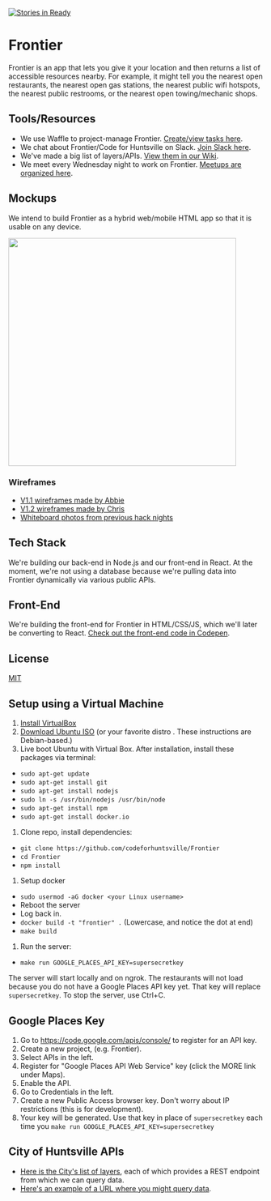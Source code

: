[![Stories in Ready](https://badge.waffle.io/codeforhuntsville/Frontier.png?label=ready&title=Ready)](https://waffle.io/codeforhuntsville/Frontier)

# Frontier
Frontier is an app that lets you give it your location and then returns a list of accessible resources nearby. For example, it might tell you the nearest open restaurants, the nearest open gas stations, the nearest public wifi hotspots, the nearest public restrooms, or the nearest open towing/mechanic shops.

## Tools/Resources

* We use Waffle to project-manage Frontier. [Create/view tasks here](https://waffle.io/codeforhuntsville/Frontier).
* We chat about Frontier/Code for Huntsville on Slack. [Join Slack here](http://tech256.com).
* We've made a big list of layers/APIs. [View them in our Wiki](https://github.com/codeforhuntsville/Frontier/wiki/Masterlist-of-layers-and-public-APIs).
* We meet every Wednesday night to work on Frontier. [Meetups are organized here](http://www.meetup.com/Hack-Huntsville).

## Mockups
We intend to build Frontier as a hybrid web/mobile HTML app so that it is usable on any device.

<img src="http://i.imgur.com/KzCHSbC.jpg" height="450">

### Wireframes

* [V1.1 wireframes made by Abbie](https://frcv.net/files/mockups/Wireframe-OnTheFly_V1.pdf)
* [V1.2 wireframes made by Chris](http://lrdy2r.axshare.com/)
* [Whiteboard photos from previous hack nights](https://frcv.net/files/mockups/meetups-whiteboard/) 
 
## Tech Stack

We're building our back-end in Node.js and our front-end in React. At the moment, we're not using a database because we're pulling data into Frontier dynamically via various public APIs.

## Front-End

We're building the front-end for Frontier in HTML/CSS/JS, which we'll later be converting to React. [Check out the front-end code in Codepen](http://codepen.io/chadxz/full/waobOw/).

## License
[MIT](/LICENSE.txt)

## Setup using a Virtual Machine

1. [Install VirtualBox](https://www.virtualbox.org/)
1. [Download Ubuntu ISO](http://www.ubuntu.com/) (or your favorite distro . These instructions are Debian-based.)
1. Live boot Ubuntu with Virtual Box. After installation, install these packages via terminal:
  * `sudo apt-get update`
  * `sudo apt-get install git`
  * `sudo apt-get install nodejs`
  * `sudo ln -s /usr/bin/nodejs /usr/bin/node`
  * `sudo apt-get install npm`
  * `sudo apt-get install docker.io`
1. Clone repo, install dependencies:
  *  `git clone https://github.com/codeforhuntsville/Frontier`
  * `cd Frontier`
  * `npm install`
1. Setup docker
  * `sudo usermod -aG docker <your Linux username>`
  * Reboot the server
  * Log back in.
  * `docker build -t "frontier" .` (Lowercase, and notice the dot at end)
  * `make build`
1. Run the server:
  * `make run GOOGLE_PLACES_API_KEY=supersecretkey`

The server will start locally and on ngrok. The restaurants will not load because you do not have a Google Places API key yet. That key will replace `supersecretkey`. To stop the server, use Ctrl+C.

## Google Places Key

1. Go to https://code.google.com/apis/console/ to register for an API key.
1. Create a new project, (e.g. Frontier).
1. Select APIs in the left.
1. Register for "Google Places API Web Service" key (click the MORE link under Maps).
1. Enable the API.
1. Go to Credentials in the left.
1. Create a new Public Access browser key. Don't worry about IP restrictions (this is for development).
1. Your key will be generated. Use that key in place of `supersecretkey` each time you `make run GOOGLE_PLACES_API_KEY=supersecretkey`

## City of Huntsville APIs

* [Here is the City's list of layers](http://maps.huntsvilleal.gov/arcgis/rest/services/Layers), each of which provides a REST endpoint from which we can query data. 
* [Here's an example of a URL where you might query data](http://maps.huntsvilleal.gov/arcgis/rest/services/Layers/ParkLocations/MapServer/0/query).
